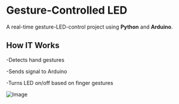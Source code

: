 # Gesture-Controlled LED

A real-time gesture-LED-control project using **Python** and **Arduino**.


## How IT Works

-Detects hand gestures

-Sends signal to Arduino 

-Turns LED on/off based on finger gestures

![Image](https://github.com/user-attachments/assets/ce57934d-8b1e-4431-aee5-08b7da787283)
